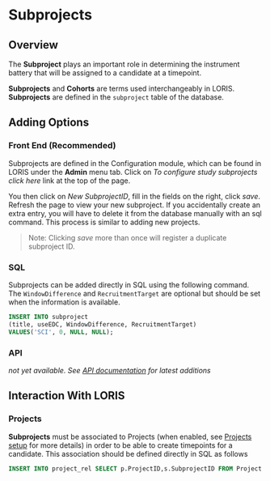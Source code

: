 # Subprojects

## Overview
The **Subproject** plays an important role in determining the instrument battery that will be assigned to a candidate at a timepoint.

**Subprojects** and **Cohorts** are terms used interchangeably in LORIS. **Subprojects** are defined in the `subproject` table of the database.


## Adding Options

### Front End (Recommended)
Subprojects are defined in the Configuration module, which can be found in LORIS under the **Admin** menu tab.  Click on _To configure study subprojects click here_ link at the top of the page.
  
   You then click on _New SubprojectID_, fill in the fields on the right, click _save_. Refresh the page to view your new subproject. If you accidentally create an extra entry, you will have to delete it from the database manually with an sql command.  This process is similar to adding new projects.
   
> Note: Clicking _save_ more than once will register a duplicate subproject ID.

### SQL
Subprojects can be added directly in SQL using the following command. The `WindowDifference` and `RecruitmentTarget` are optional but should be set when the information is available.

```sql
INSERT INTO subproject
(title, useEDC, WindowDifference, RecruitmentTarget)
VALUES('SCI', 0, NULL, NULL);
```


### API
 _not yet available. See [API documentation](../../../API/) for latest additions_
 

## Interaction With LORIS

### Projects
**Subprojects** must be associated to Projects (when enabled, see [Projects setup](./Projects.md) for more details) in order to be able to create timepoints for a candidate. This association should be defined directly in SQL as follows

```sql 
INSERT INTO project_rel SELECT p.ProjectID,s.SubprojectID FROM Project p, subproject s WHERE p.Name="%PROJECT_NAME%" AND s.title IN ("%SUBPROJECT_1%", "%SUBPROJECT_2%", "%SUBPROJECT_3%");
```